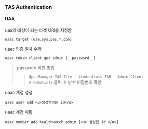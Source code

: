 
##



### TAS Authentication

#### UAA

uaa의 대상이 되는 타겟 URI를 지정함
```
uaac target [uaa.sys.pas.*.com] 
```

uaac 인증 절차 수행
```
uaac token client get admin [__password__]
```
> password 확인 방법
>>`Ops Manager TAS Tile - Credentials TAB - Admin Client Credentials` 클릭 후 난수 비밀번호 확인

uaac 계정 생성
```
uaac user add <u>생성하려는 id</u>
```
uaac 계정 매핑
```
uaac member add healthwatch.admin [<u> 생성한 id </u>] 
```
